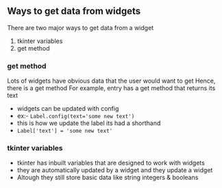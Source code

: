 ## Ways to get data from widgets
There are two major ways to get data from a widget
1. tkinter variables
2. get method

### get method
Lots of widgets have obvious data that the user would want to get
Hence, there is a get method
For example, entry has a get method that returns its text

- widgets can be updated with config
- ex:- `Label.config(text='some new text')`
- this is how we update the label its had a shorthand
- `Label['text'] = 'some new text'`

### tkinter variables
- tkinter has inbuilt variables that are designed to work with widgets
- they are automatically updated by a widget and they update a widget
- Altough they still store basic data like string integers & booleans